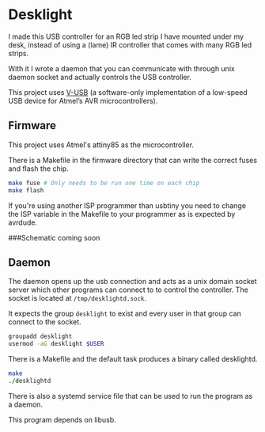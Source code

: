 Desklight
=========

I made this USB controller for an RGB led strip I have mounted under my desk, instead of using a (lame) IR controller that comes with many RGB led strips.

With it I wrote a daemon that you can communicate with through unix daemon socket and actually controls the USB controller.

This project uses [V-USB](https://www.obdev.at/products/vusb/index.html) (a software-only implementation of a low-speed USB device for Atmel’s AVR microcontrollers).

Firmware
--------
This project uses Atmel's attiny85 as the microcontroller.

There is a Makefile in the firmware directory that can write the correct fuses and flash the chip.

```bash
make fuse # Only needs to be run one time on each chip
make flash
```

If you're using another ISP programmer than usbtiny you need to change the ISP variable in the Makefile to your programmer as is expected by avrdude.

###Schematic coming soon

Daemon
------
The daemon opens up the usb connection and acts as a unix domain socket server which other programs can connect to to control the controller. The socket is located at `/tmp/desklightd.sock`.

It expects the group `desklight` to exist and every user in that group can connect to the socket.

```bash
groupadd desklight
usermod -aG desklight $USER
```

There is a Makefile and the default task produces a binary called desklightd.

```bash
make
./desklightd
```

There is also a systemd service file that can be used to run the program as a daemon.

This program depends on libusb.
